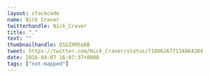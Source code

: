 ```yaml
---
layout: stackcode
name: Nick Craver
twitterhandle: Nick_Craver
title: "."
text: ""
thumbnailhandle: O1bZXM5aKB
tweet: https://twitter.com/Nick_Craver/status/718062677134864384
date: 2016-04-07 16:07:37+0000
tags: ["not-mapped"]
---
```

